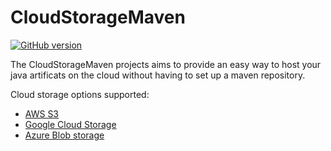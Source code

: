 # CloudStorageMaven
[![GitHub version](https://d25lcipzij17d.cloudfront.net/badge.svg?id=gh&type=6&v=1.6&x2=0)](http://badge.fury.io/gh/boennemann%2Fbadges)


The CloudStorageMaven projects aims to provide an easy way to host your java artificats on the cloud without having to set up a maven repository.

Cloud storage options supported:

* [AWS S3](https://github.com/gkatzioura/CloudStorageMaven/tree/master/S3StorageWagon)
* [Google Cloud Storage](https://github.com/gkatzioura/CloudStorageMaven/tree/master/GoogleStorageWagon)
* [Azure Blob storage](https://github.com/gkatzioura/CloudStorageMaven/tree/master/AzureStorageWagon)
